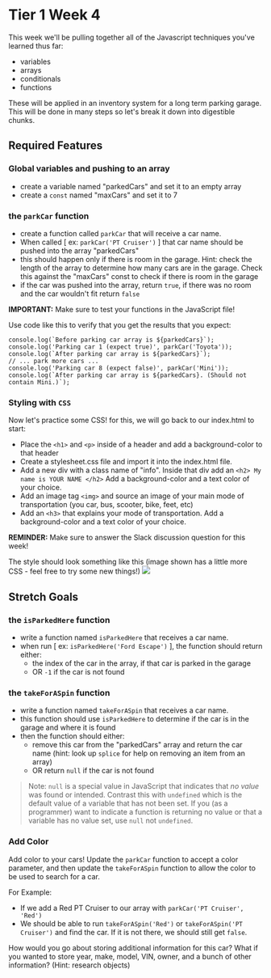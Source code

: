 # Tier 1 Week 4

This week we'll be pulling together all of the Javascript techniques you've learned thus far:

- variables
- arrays
- conditionals
- functions

These will be applied in an inventory system for a long term parking garage. This will be done in many steps so let's break it down into digestible chunks.

## Required Features

### Global variables and pushing to an array

- create a variable named "parkedCars" and set it to an empty array
- create a `const` named "maxCars" and set it to 7

### the `parkCar` function

- create a function called `parkCar` that will receive a car name.
- When called [ ex: `parkCar('PT Cruiser')` ] that car name should be pushed into the array "parkedCars"
- this should happen only if there is room in the garage. Hint: check the length of the array to determine how many cars are in the garage. Check this against the "maxCars" const to check if there is room in the garage
- if the car was pushed into the array, return `true`, if there was no room and the car wouldn't fit return `false`

__IMPORTANT:__ Make sure to test your functions in the JavaScript file! 

Use code like this to verify that you get the results that you expect:
```
console.log(`Before parking car array is ${parkedCars}`);
console.log('Parking car 1 (expect true)', parkCar('Toyota'));
console.log(`After parking car array is ${parkedCars}`);
// ... park more cars ...
console.log('Parking car 8 (expect false)', parkCar('Mini'));
console.log(`After parking car array is ${parkedCars}. (Should not contain Mini.)`);
```

### Styling with `CSS` 

Now let's practice some CSS! for this, we will go back to our index.html to start:

- Place the `<h1>` and `<p>` inside of a header and add a background-color to that header
- Create a stylesheet.css file and import it into the index.html file.
- Add a new div with a class name of "info". Inside that div add an `<h2> My name is YOUR NAME </h2>` Add a background-color and a text color of your choice.
- Add an image tag `<img>` and source an image of your main mode of transportation (you car, bus, scooter, bike, feet, etc)
- Add an `<h3>` that explains your mode of transportation. Add a background-color and a text color of your choice.

**REMINDER:** Make sure to answer the Slack discussion question for this week!

The style should look something like this (image shown has a little more CSS - feel free to try some new things!)
<img src="./example.png" />


## Stretch Goals

### the `isParkedHere` function

- write a function named `isParkedHere` that receives a car name.
- when run [ ex: `isParkedHere('Ford Escape')` ], the function should return either:
  - the index of the car in the array, if that car is parked in the garage
  - OR `-1` if the car is not found 

### the `takeForASpin` function

- write a function named `takeForASpin` that receives a car name.
- this function should use `isParkedHere` to determine if the car is in the garage and where it is found
- then the function should either:
  - remove this car from the "parkedCars" array and return the car name (hint: look up `splice` for help on removing an item from an array)
  - OR return `null` if the car is not found 

> Note: `null` is a special value in JavaScript that indicates that *no value* was found or intended. Contrast this with `undefined` which is the default value of a variable that has not been set. If you (as a programmer) want to indicate a function is returning no value or that a variable has no value set, use `null` not `undefined`. 


### Add Color

Add color to your cars! Update the `parkCar` function to accept a color parameter, and then update the `takeForASpin` function to allow the color to be used to search for a car. 

For Example:

- If we add a Red PT Cruiser to our array with `parkCar('PT Cruiser', 'Red')`
- We should be able to run `takeForASpin('Red')` or `takeForASpin('PT Cruiser')` and find the car. If it is not there, we should still get `false`.

How would you go about storing additional information for this car? What if you wanted to store year, make, model, VIN, owner, and a bunch of other information?  (Hint: research objects)
